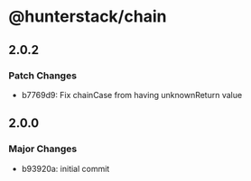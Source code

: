 # @hunterstack/chain

## 2.0.2

### Patch Changes

- b7769d9: Fix chainCase from having unknownReturn value

## 2.0.0

### Major Changes

- b93920a: initial commit

